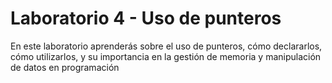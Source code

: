 # Laboratorio 4 - Uso de punteros 

En este laboratorio aprenderás sobre el uso de punteros, cómo declararlos, cómo utilizarlos, y su importancia en la gestión de memoria y manipulación de datos en programación
